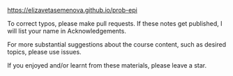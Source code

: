 https://elizavetasemenova.github.io/prob-epi

To correct typos, please make pull requests. If these notes get published, I will list your name in Acknowledgements.

For more substantial suggestions about the course content, such as desired topics, please use issues.

If you enjoyed and/or learnt from these materials, please leave a star.

